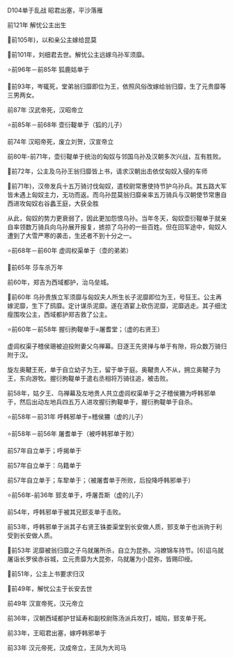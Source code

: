 D104单于乱战  昭君出塞，平沙落雁



前121年 解忧公主出生

🌹前105年)，以和亲公主嫁给昆莫

🌹前101年，刘细君去世。解忧公主远嫁乌孙军须靡。

⭐️前96年－前85年 狐鹿姑单于

🌹前93年，岑辄死，堂弟翁归靡即位为王，依照风俗改嫁给翁归靡，生了元贵靡等三男两女。

前87年 汉武帝死，汉昭帝立

⭐️前85年－前68年 壶衍鞮单于（狐的儿子）

前74年 汉昭帝死，废立刘贺，汉宣帝立

前80年-前71年，壶衍鞮单于统治的匈奴与邻国乌孙及汉朝多次兴战，互有胜败。

🌹前72年，公主及乌孙王翁归靡皆上书，请求汉朝出击依仗匈奴入侵的车师

🌹前71年)，汉帝发兵十五万骑讨伐匈奴，遣校尉常惠使持节护乌孙兵。其五路大军皆未遇上匈奴主力，无功而返。而乌孙昆莫翁归靡亲率五万骑兵与汉朝使节常惠自西进攻匈奴右谷蠡王庭，大获全胜

从此，匈奴的势力更衰弱了，因此更加怨恨乌孙。当年冬天，匈奴壶衍鞮单于就亲自率领数万骑兵向乌孙展开报复，掳掠了乌孙的一些百姓。但在回军途中，匈奴人遭到了大雪严寒的袭击，生还者不到十分之一。

⭐️前68年－前60年  虚闾权渠单于（壶的弟弟）

🌹前65年 莎车杀万年

前60年，郑吉为西域都护，治乌垒城。

🌹前60年 乌孙贵族立军须靡与匈奴夫人所生长子泥靡即位为王，号狂王。公主再嫁泥靡，生下了鸱靡。定计谋杀泥靡。遂在酒宴上砍伤泥靡，泥靡逃走。其子细沈瘦围攻公主，西域都护郑吉救了公主。

⭐️前60年－前58年 握衍朐鞮单于=屠耆堂；（虚的右贤王）

虚闾权渠子稽侯珊被迫投附妻父乌禅幕。日逐王先贤掸与单于有隙，将众数万骑归附于汉。

旋左奥鞬王死，单于自立幼子为王，留于单于庭。奥鞬贵人不从，拥立奥鞬子为王，东向游牧。握衍朐鞮单于遣右丞相将万骑往追，被击败。

前58年，姑夕王、乌禅幕及左地贵人共立虚闾权渠单于之子稽侯狦为呼韩邪单于，然后出动左地兵四五万人进攻握衍朐鞮单于，握衍朐鞮单于自杀。

⭐️前58年－前31年 呼韩邪单于=稽侯狦（虚的儿子）

⭐️前58年－前56年 屠耆单于（被呼韩邪单于败）

前57年自立单于；呼揭单于

前57年自立单于：乌籍单于

前57年自立单于；车犂单于；（被屠耆单于所败，后投降呼韩邪单于）

⭐️前56年-前36年  郅支单于，呼屠吾斯（虚的儿子）

前54年，呼韩邪单于被其兄郅支单于击败。

前53年，呼韩邪单于派其子右贤王铢娄渠堂到长安做人质，郅支单于也派驹于利受到长安做人质。

🌹前53年 泥靡被翁归靡之子乌就屠所杀，自立为昆弥。冯嫽锦车持节。[6]诏乌就屠诣长罗侯赤谷城，立元贵靡为大昆弥，乌就屠为小昆弥，皆赐印绶。

🌹前51年，公主上书要求归汉

🌹前49年，解忧公主于长安去世

前49年 汉宣帝死，汉元帝立 

前36年，汉朝西域都护甘延寿和副校尉陈汤派兵攻打，城陷，郅支单于死。

前33年，王昭君出塞，嫁呼韩邪单于

前33年 汉元帝死，汉成帝立，王凤为大司马

 

